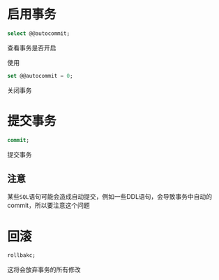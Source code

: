 # 启用事务
```SQL
select @@autocommit; 
```
查看事务是否开启

使用
```SQL
set @@autocommit = 0;
```
关闭事务

# 提交事务
```SQL
commit;
```
提交事务

## 注意
某些`SQL`语句可能会造成自动提交，例如一些DDL语句，会导致事务中自动的commit，所以要注意这个问题

# 回滚
```SQL
rollbakc;
```
这将会放弃事务的所有修改